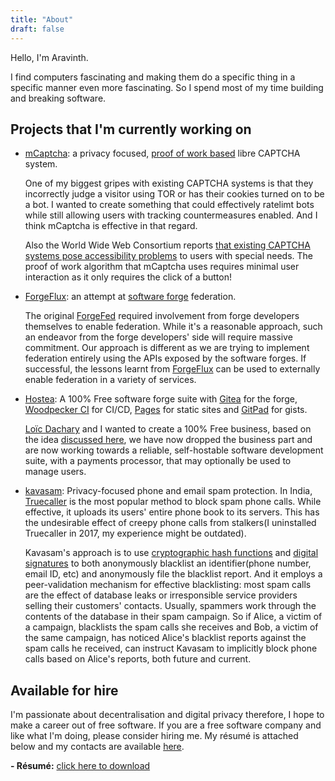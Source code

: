 ```yaml
---
title: "About"
draft: false
---
```


Hello, I'm Aravinth.

I find computers fascinating and making them do a specific thing in a
specific manner even more fascinating. So I spend most of my time
building and breaking software.

## Projects that I'm currently working on

-   [mCaptcha](https://mcaptcha.org): a privacy focused, [proof of work
    based](https://en.wikipedia.org/wiki/Proof_of_work) libre CAPTCHA
    system.

    One of my biggest gripes with existing CAPTCHA systems is that they
    incorrectly judge a visitor using TOR or has their cookies turned on
    to be a bot. I wanted to create something that could effectively
    ratelimt bots while still allowing users with tracking
    countermeasures enabled. And I think mCaptcha is effective in that
    regard.

    Also the World Wide Web Consortium reports [that existing CAPTCHA
    systems pose accessibility
    problems](https://www.w3.org/TR/turingtest/) to users with special
    needs. The proof of work algorithm that mCaptcha uses requires minimal
    user interaction as it only requires the click of a button!

-   [ForgeFlux](https://forgeflux.org): an attempt at [software
    forge](<https://en.wikipedia.org/wiki/Forge_(software)>) federation.

    The original [ForgeFed](https://forgefed.peers.community/)
    required involvement from forge developers themselves to enable
    federation. While it's a reasonable approach, such an endeavor from
    the forge developers' side will require massive commitment. Our
    approach is different as we are trying to implement federation
    entirely using the APIs exposed by the software forges. If
    successful, the lessons learnt from
    [ForgeFlux](https://forgeflux.org) can be used to externally enable
    federation in a variety of services.

-   [Hostea](https://hostea.org): A 100% Free software forge suite with
    [Gitea](https://gitea.io) for the forge, [Woodpecker
    CI](https://woodpecker-ci.org) for CI/CD,
    [Pages](https://github.com/realaravinth/pages) for static sites and
    [GitPad](https://gitpad.org) for gists.

    [Loïc Dachary](https://dachary.org) and I wanted to create a 100%
    Free business, based on the idea [discussed
    here](../blog/16-02-2022-gitea-managed-hosting-plans.md), we have
    now dropped the business part and are now working towards a
    reliable, self-hostable software development suite, with a
    payments processor, that may optionally be used to manage users.

-   [kavasam](https://github.com/kavasam): Privacy-focused phone and
    email spam protection. In India,
    [Truecaller](https://www.truecaller.com/) is the most popular method
    to block spam phone calls. While effective, it uploads its users'
    entire phone book to its servers. This has the undesirable effect of
    creepy phone calls from stalkers(I uninstalled Truecaller in 2017,
    my experience might be outdated).

    Kavasam's approach is to use [cryptographic hash
    functions](https://en.wikipedia.org/wiki/Cryptographic_hash_function)
    and [digital
    signatures](https://en.wikipedia.org/wiki/Digital_signature) to both
    anonymously blacklist an identifier(phone number, email ID, etc) and
    anonymously file the blacklist report. And it employs a
    peer-validation mechanism for effective blacklisting: most spam
    calls are the effect of database leaks or irresponsible service
    providers selling their customers' contacts. Usually, spammers work
    through the contents of the database in their spam campaign. So if
    Alice, a victim of a campaign, blacklists the spam calls she
    receives and Bob, a victim of the same campaign, has noticed Alice's
    blacklist reports against the spam calls he received, can instruct
    Kavasam to implicitly block phone calls based on Alice's reports,
    both future and current.

## Available for hire

I'm passionate about decentralisation and digital privacy therefore, I
hope to make a career out of free software. If you are a free software
company and like what I'm doing, please consider hiring me. My résumé is
attached below and my contacts are available [here](/contact).

**- Résumé:** [click here to download](/realaravinth-resume.pdf)
